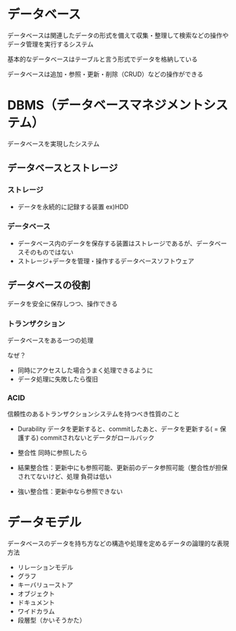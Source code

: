 # データベース
データベースは関連したデータの形式を備えて収集・整理して検索などの操作やデータ管理を実行するシステム

基本的なデータベースはテーブルと言う形式でデータを格納している

データベースは追加・参照・更新・削除（CRUD）などの操作ができる

# DBMS（データベースマネジメントシステム）
データベースを実現したシステム

## データベースとストレージ

### ストレージ
- データを永続的に記録する装置
ex)HDD

### データベース
- データベース内のデータを保存する装置はストレージであるが、データベースそのものではない
- ストレージ+データを管理・操作するデータベースソフトウェア

## データベースの役割
データを安全に保存しつつ、操作できる

### トランザクション
データベースをある一つの処理

なぜ？
- 同時にアクセスした場合うまく処理できるように
- データ処理に失敗したら復旧

### ACID
信頼性のあるトランザクションシステムを持つべき性質のこと

- Durability
データを更新すると、commitしたあと、データを更新する( = 保護する)
commitされないとデータがロールバック

- 整合性
同時に参照したら

 - 結果整合性：更新中にも参照可能、更新前のデータ参照可能（整合性が担保されてないけど、処理
 負荷は低い
 - 強い整合性：更新中なら参照できない


# データモデル
データベースのデータを持ち方などの構造や処理を定めるデータの論理的な表現方法
- リレーションモデル
- グラフ
- キーバリューストア
- オブジェクト
- ドキュメント
- ワイドカラム
- 段層型（かいそうかた）